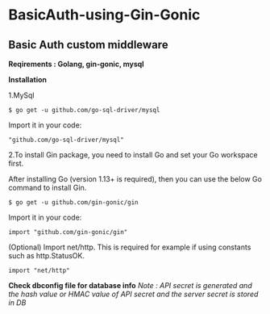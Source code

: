 # BasicAuth-using-Gin-Gonic

##  Basic Auth custom middleware 

**Reqirements : Golang, gin-gonic, mysql**

**Installation**

1.MySql

`$ go get -u github.com/go-sql-driver/mysql`

Import it in your code:

`"github.com/go-sql-driver/mysql"`

2.To install Gin package, you need to install Go and set your Go workspace first.

After installing Go (version 1.13+ is required), then you can use the below Go command to install Gin.

`$ go get -u github.com/gin-gonic/gin`

Import it in your code:

`import "github.com/gin-gonic/gin"`

(Optional) Import net/http. This is required for example if using constants such as http.StatusOK.

`import "net/http"`

**Check dbconfig file for database info**
*Note : API secret is generated and the hash value or HMAC value of API secret and the server secret is stored in DB*
